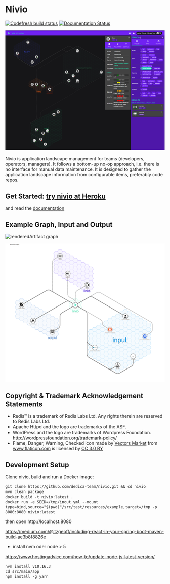 # Nivio

[![Codefresh build status]( https://g.codefresh.io/api/badges/pipeline/bonndan_marketplace/bonndan%2Fnivio%2Fnivio?branch=master&key=eyJhbGciOiJIUzI1NiJ9.NWJlYTgxZWRhNzdkMDhhODRjODYxZmU2.88EHYpdcpUKruW-DV6OcNQJxl90u4b7dlUCsHlYSlww&type=cf-1)]( https://g.codefresh.io/pipelines/nivio/builds?repoOwner=bonndan&repoName=nivio&serviceName=bonndan%2Fnivio&filter=trigger:build~Build;branch:master;pipeline:5bea8282f75e1713cc9ed5ad~nivio)
[![Documentation Status](https://readthedocs.org/projects/nivio/badge/?version=master)](https://nivio.readthedocs.io/en/master/?badge=master)


 ![renderedArtifact graph](https://raw.githubusercontent.com/dedica-team/nivio/develop/docs/gui.png)
 
Nivio is application landscape management for teams (developers, operators, managers). It follows a bottom-up no-op 
approach, i.e. there is no interface for manual data maintenance. It is designed to gather the application landscape
 information from configurable items, preferably code repos.

## Get Started: [try nivio at Heroku](https://nivio-demo.herokuapp.com/)

 and read the [documentation](https://nivio.readthedocs.io/en/latest) 
 

## Example Graph, Input and Output

 ![renderedArtifact graph](https://raw.githubusercontent.com/dedica-team/nivio/develop/docs/graph.png)

![input output_graph](https://raw.githubusercontent.com/dedica-team/nivio/develop/docs/inout.png)


## Copyright & Trademark Acknowledgement Statements

* Redis™ is a trademark of Redis Labs Ltd. Any rights therein are reserved to Redis Labs Ltd.
* Apache Httpd and the logo are trademarks of the ASF.
* WordPress and the logo are trademarks of Wordpress Foundation. http://wordpressfoundation.org/trademark-policy/
* Flame, Danger, Warning, Checked icon made by <a href="https://www.flaticon.com/authors/vectors-market" title="Vectors Market">Vectors Market</a> from <a href="https://www.flaticon.com/" 			    title="Flaticon">www.flaticon.com</a> is licensed by <a href="http://creativecommons.org/licenses/by/3.0/" 			    title="Creative Commons BY 3.0" target="_blank">CC 3.0 BY</a>

## Development Setup

Clone nivio, build and run a Docker image:

    git clone https://github.com/dedica-team/nivio.git && cd nivio
    mvn clean package
    docker build -t nivio:latest .
    docker run -e SEED=/tmp/inout.yml --mount type=bind,source="$(pwd)"/src/test/resources/example,target=/tmp -p 8080:8080 nivio:latest
    
  then open http://localhost:8080
  
https://medium.com/@itzgeoff/including-react-in-your-spring-boot-maven-build-ae3b8f8826e
   * install nvm oder node > 5
 
https://www.hostingadvice.com/how-to/update-node-js-latest-version/

    nvm install v10.16.3
    cd src/main/app
    npm install -g yarn
 